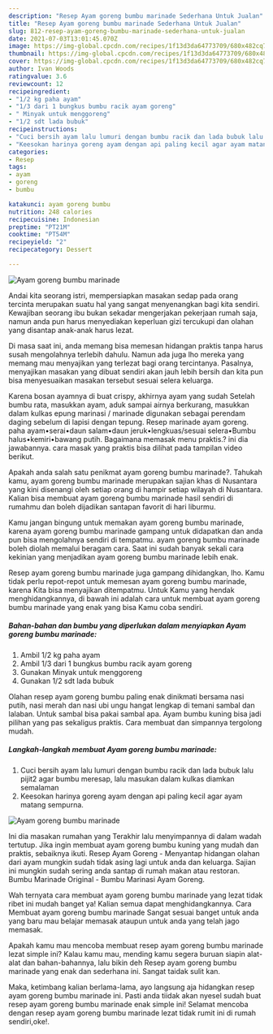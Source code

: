 ```yaml
---
description: "Resep Ayam goreng bumbu marinade Sederhana Untuk Jualan"
title: "Resep Ayam goreng bumbu marinade Sederhana Untuk Jualan"
slug: 812-resep-ayam-goreng-bumbu-marinade-sederhana-untuk-jualan
date: 2021-07-03T13:01:45.070Z
image: https://img-global.cpcdn.com/recipes/1f13d3da64773709/680x482cq70/ayam-goreng-bumbu-marinade-foto-resep-utama.jpg
thumbnail: https://img-global.cpcdn.com/recipes/1f13d3da64773709/680x482cq70/ayam-goreng-bumbu-marinade-foto-resep-utama.jpg
cover: https://img-global.cpcdn.com/recipes/1f13d3da64773709/680x482cq70/ayam-goreng-bumbu-marinade-foto-resep-utama.jpg
author: Ivan Woods
ratingvalue: 3.6
reviewcount: 12
recipeingredient:
- "1/2 kg paha ayam"
- "1/3 dari 1 bungkus bumbu racik ayam goreng"
- " Minyak untuk menggoreng"
- "1/2 sdt lada bubuk"
recipeinstructions:
- "Cuci bersih ayam lalu lumuri dengan bumbu racik dan lada bubuk lalu pijit2 agar bumbu meresap, lalu masukan dalam kulkas diamkan semalaman"
- "Keesokan harinya goreng ayam dengan api paling kecil agar ayam matang sempurna."
categories:
- Resep
tags:
- ayam
- goreng
- bumbu

katakunci: ayam goreng bumbu 
nutrition: 248 calories
recipecuisine: Indonesian
preptime: "PT21M"
cooktime: "PT54M"
recipeyield: "2"
recipecategory: Dessert

---
```



![Ayam goreng bumbu marinade](https://img-global.cpcdn.com/recipes/1f13d3da64773709/680x482cq70/ayam-goreng-bumbu-marinade-foto-resep-utama.jpg)

Andai kita seorang istri, mempersiapkan masakan sedap pada orang tercinta merupakan suatu hal yang sangat menyenangkan bagi kita sendiri. Kewajiban seorang ibu bukan sekadar mengerjakan pekerjaan rumah saja, namun anda pun harus menyediakan keperluan gizi tercukupi dan olahan yang disantap anak-anak harus lezat.

Di masa  saat ini, anda memang bisa memesan hidangan praktis tanpa harus susah mengolahnya terlebih dahulu. Namun ada juga lho mereka yang memang mau menyajikan yang terlezat bagi orang tercintanya. Pasalnya, menyajikan masakan yang dibuat sendiri akan jauh lebih bersih dan kita pun bisa menyesuaikan masakan tersebut sesuai selera keluarga. 

Karena bosan ayamnya di buat crispy, akhirnya ayam yang sudah Setelah bumbu rata, masukkan ayam, aduk sampai airnya berkurang, masukkan dalam kulkas epung marinasi / marinade digunakan sebagai perendam daging sebelum di lapisi dengan tepung. Resep marinade ayam goreng. paha ayam•serai•daun salam•daun jeruk•lengkuas/sesuai selera•Bumbu halus•kemiri•bawang putih. Bagaimana memasak menu praktis.? ini dia jawabannya. cara masak yang praktis bisa dilihat pada tampilan video berikut.

Apakah anda salah satu penikmat ayam goreng bumbu marinade?. Tahukah kamu, ayam goreng bumbu marinade merupakan sajian khas di Nusantara yang kini disenangi oleh setiap orang di hampir setiap wilayah di Nusantara. Kalian bisa membuat ayam goreng bumbu marinade hasil sendiri di rumahmu dan boleh dijadikan santapan favorit di hari liburmu.

Kamu jangan bingung untuk memakan ayam goreng bumbu marinade, karena ayam goreng bumbu marinade gampang untuk didapatkan dan anda pun bisa mengolahnya sendiri di tempatmu. ayam goreng bumbu marinade boleh diolah memalui beragam cara. Saat ini sudah banyak sekali cara kekinian yang menjadikan ayam goreng bumbu marinade lebih enak.

Resep ayam goreng bumbu marinade juga gampang dihidangkan, lho. Kamu tidak perlu repot-repot untuk memesan ayam goreng bumbu marinade, karena Kita bisa menyajikan ditempatmu. Untuk Kamu yang hendak menghidangkannya, di bawah ini adalah cara untuk membuat ayam goreng bumbu marinade yang enak yang bisa Kamu coba sendiri.

<!--inarticleads1-->

##### Bahan-bahan dan bumbu yang diperlukan dalam menyiapkan Ayam goreng bumbu marinade:

1. Ambil 1/2 kg paha ayam
1. Ambil 1/3 dari 1 bungkus bumbu racik ayam goreng
1. Gunakan  Minyak untuk menggoreng
1. Gunakan 1/2 sdt lada bubuk


Olahan resep ayam goreng bumbu paling enak dinikmati bersama nasi putih, nasi merah dan nasi ubi ungu hangat lengkap di temani sambal dan lalaban. Untuk sambal bisa pakai sambal apa. Ayam bumbu kuning bisa jadi pilihan yang pas sekaligus praktis. Cara membuat dan simpannya tergolong mudah. 

<!--inarticleads2-->

##### Langkah-langkah membuat Ayam goreng bumbu marinade:

1. Cuci bersih ayam lalu lumuri dengan bumbu racik dan lada bubuk lalu pijit2 agar bumbu meresap, lalu masukan dalam kulkas diamkan semalaman
1. Keesokan harinya goreng ayam dengan api paling kecil agar ayam matang sempurna.
<img src="https://img-global.cpcdn.com/steps/c9eeef55420fd4bf/160x128cq70/ayam-goreng-bumbu-marinade-langkah-memasak-2-foto.jpg" alt="Ayam goreng bumbu marinade">

Ini dia masakan rumahan yang Terakhir lalu menyimpannya di dalam wadah tertutup. Jika ingin membuat ayam goreng bumbu kuning yang mudah dan praktis, sebaiknya ikuti. Resep Ayam Goreng - Menyantap hidangan olahan dari ayam mungkin sudah tidak asing lagi untuk anda dan keluarga. Sajian ini mungkin sudah sering anda santap di rumah makan atau restoran. Bumbu Marinade Original - Bumbu Marinasi Ayam Goreng. 

Wah ternyata cara membuat ayam goreng bumbu marinade yang lezat tidak ribet ini mudah banget ya! Kalian semua dapat menghidangkannya. Cara Membuat ayam goreng bumbu marinade Sangat sesuai banget untuk anda yang baru mau belajar memasak ataupun untuk anda yang telah jago memasak.

Apakah kamu mau mencoba membuat resep ayam goreng bumbu marinade lezat simple ini? Kalau kamu mau, mending kamu segera buruan siapin alat-alat dan bahan-bahannya, lalu bikin deh Resep ayam goreng bumbu marinade yang enak dan sederhana ini. Sangat taidak sulit kan. 

Maka, ketimbang kalian berlama-lama, ayo langsung aja hidangkan resep ayam goreng bumbu marinade ini. Pasti anda tiidak akan nyesel sudah buat resep ayam goreng bumbu marinade enak simple ini! Selamat mencoba dengan resep ayam goreng bumbu marinade lezat tidak rumit ini di rumah sendiri,oke!.


